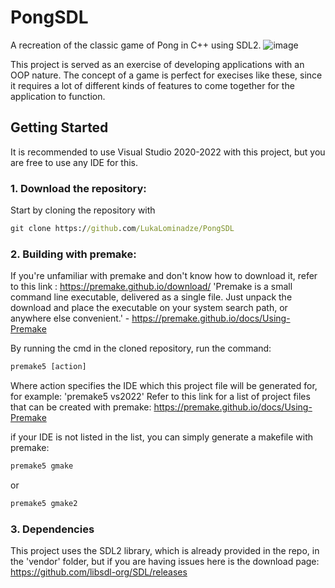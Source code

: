# PongSDL
A recreation of the classic game of Pong in C++ using SDL2.
![image](https://github.com/LukaLominadze/PongSDL/assets/142942110/b14683b6-e745-411d-93b3-ad4a78a62491)

This project is served as an exercise of developing applications with an OOP nature. The concept of a game is perfect for execises like these, since it requires a lot of different kinds of features to come together for the application to function.

## Getting Started
It is recommended to use Visual Studio 2020-2022 with this project, but you are free to use any IDE for this.

### 1. Download the repository:
Start by cloning the repository with 
```cmd
git clone https://github.com/LukaLominadze/PongSDL
```

### 2. Building with premake:
If you're unfamiliar with premake and don't know how to download it, refer to this link : https://premake.github.io/download/
'Premake is a small command line executable, delivered as a single file. Just unpack the download and place the executable on your system search path, or anywhere else convenient.' - https://premake.github.io/docs/Using-Premake

By running the cmd in the cloned repository, run the command:
```cmd
premake5 [action]
```
Where action specifies the IDE which this project file will be generated for, for example:
'premake5 vs2022'
Refer to this link for a list of project files that can be created with premake: https://premake.github.io/docs/Using-Premake

if your IDE is not listed in the list, you can simply generate a makefile with premake:
```cmd
premake5 gmake
```
or
```cmd
premake5 gmake2
```

### 3. Dependencies
This project uses the SDL2 library, which is already provided in the repo, in the 'vendor' folder, but if you are having issues here is the download page: https://github.com/libsdl-org/SDL/releases
